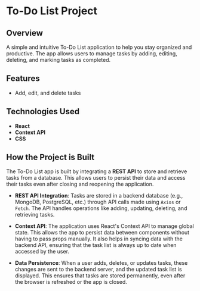 # To-Do List Project

## Overview
A simple and intuitive To-Do List application to help you stay organized and productive. The app allows users to manage tasks by adding, editing, deleting, and marking tasks as completed.

## Features
- Add, edit, and delete tasks

## Technologies Used
- **React** 
- **Context API**
- **CSS**
  
## How the Project is Built
The To-Do List app is built by integrating a **REST API** to store and retrieve tasks from a database. This allows users to persist their data and access their tasks even after closing and reopening the application. 

- **REST API Integration**: Tasks are stored in a backend database (e.g., MongoDB, PostgreSQL, etc.) through API calls made using `Axios` or `Fetch`. The API handles operations like adding, updating, deleting, and retrieving tasks.
  
- **Context API**: The application uses React's Context API to manage global state. This allows the app to persist data between components without having to pass props manually. It also helps in syncing data with the backend API, ensuring that the task list is always up to date when accessed by the user.

- **Data Persistence**: When a user adds, deletes, or updates tasks, these changes are sent to the backend server, and the updated task list is displayed. This ensures that tasks are stored permanently, even after the browser is refreshed or the app is closed.



